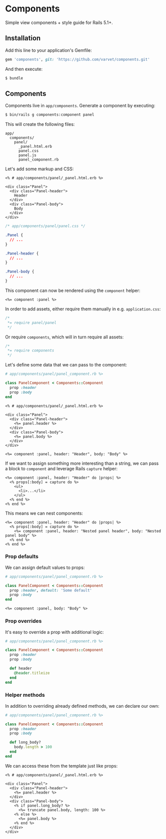 # Components

Simple view components + style guide for Rails 5.1+.

## Installation

Add this line to your application's Gemfile:

```ruby
gem 'components', git: 'https://github.com/varvet/components.git'
```

And then execute:

```sh
$ bundle
```

## Components

Components live in `app/components`. Generate a component by executing:

```sh
$ bin/rails g components:component panel
```

This will create the following files:

```
app/
  components/
    panel/
      _panel.html.erb
      panel.css
      panel.js
      panel_component.rb
```

Let's add some markup and CSS:

```erb
<% # app/components/panel/_panel.html.erb %>

<div class="Panel">
  <div class="Panel-header">
    Header
  </div>
  <div class="Panel-body">
    Body
  </div>
</div>
```

```css
/* app/components/panel/panel.css */

.Panel {
  // ...
}

.Panel-header {
  // ...
}

.Panel-body {
  // ...
}
```

This component can now be rendered using the `component` helper:

```erb
<%= component :panel %>
```

In order to add assets, either require them manually in e.g. `application.css`:

```css
/*
 *= require panel/panel
 */
```

Or require `components`, which will in turn require all assets:

```css
/*
 *= require components
 */
```

Let's define some data that we can pass to the component:

```ruby
# app/components/panel/panel_component.rb %>

class PanelComponent < Components::Component
  prop :header
  prop :body
end
```

```erb
<% # app/components/panel/_panel.html.erb %>

<div class="Panel">
  <div class="Panel-header">
    <%= panel.header %>
  </div>
  <div class="Panel-body">
    <%= panel.body %>
  </div>
</div>
```

```erb
<%= component :panel, header: "Header", body: "Body" %>
```

If we want to assign something more interesting than a string, we can pass a block to `component` and leverage Rails `capture` helper:

```erb
<%= component :panel, header: "Header" do |props| %>
  <% props[:body] = capture do %>
    <ul>
      <li>...</li>
    </ul>
  <% end %>
<% end %>
```

This means we can nest components:

```erb
<%= component :panel, header: "Header" do |props| %>
  <% props[:body] = capture do %>
    <%= component :panel, header: "Nested panel header", body: "Nested panel body" %>
  <% end %>
<% end %>
```

### Prop defaults

We can assign default values to props:

```ruby
# app/components/panel/panel_component.rb %>

class PanelComponent < Components::Component
  prop :header, default: 'Some default'
  prop :body
end
```

```erb
<%= component :panel, body: "Body" %>
```

### Prop overrides

It's easy to override a prop with additional logic:

```ruby
# app/components/panel/panel_component.rb %>

class PanelComponent < Components::Component
  prop :header
  prop :body

  def header
    @header.titleize
  end
end
```

### Helper methods

In addition to overriding already defined methods, we can declare our own:

```ruby
# app/components/panel/panel_component.rb %>

class PanelComponent < Components::Component
  prop :header
  prop :body

  def long_body?
    body.length > 100
  end
end
```

We can access these from the template just like props:

```erb
<% # app/components/panel/_panel.html.erb %>

<div class="Panel">
  <div class="Panel-header">
    <%= panel.header %>
  </div>
  <div class="Panel-body">
    <% if panel.long_body? %>
      <%= truncate panel.body, length: 100 %>
    <% else %>
      <%= panel.body %>
    <% end %>
  </div>
</div>
```
